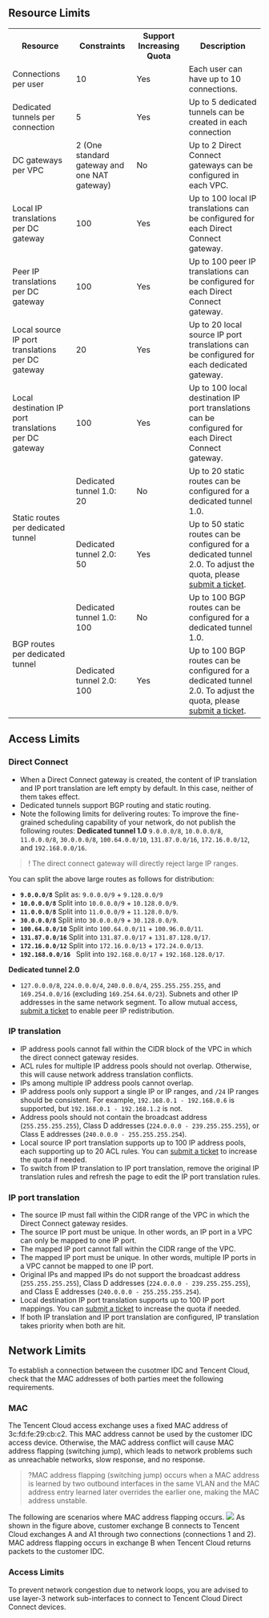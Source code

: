 ## Resource Limits
<table>
<tr>
<th>Resource</th>
<th>Constraints</th>
<th>Support Increasing Quota</th>
<th>Description</th>
</tr>
<tr>
<td>Connections per user</th>
<td>10</th>
<td>Yes</th>
<td>Each user can have up to 10 connections.</th>
</tr>
<tr>
<td>Dedicated tunnels per connection</th>
<td>5</th>
<td>Yes</th>
<td>Up to 5 dedicated tunnels can be created in each connection</th>
</tr>
<tr>
<td>DC gateways per VPC</th>
<td>2 (One standard gateway and one NAT gateway)</th>
<td>No</th>
<td>Up to 2 Direct Connect gateways can be configured in each VPC.</th>
</tr>
<tr>
<td>Local IP translations per DC gateway</th>
<td>100</th>
<td>Yes</th>
<td>Up to 100 local IP translations can be configured for each Direct Connect gateway.</th>
</tr>
<tr>
<td>Peer IP translations per DC gateway</th>
<td>100</th>
<td>Yes</th>
<td>Up to 100 peer IP translations can be configured for each Direct Connect gateway.</th>
</tr>
<tr>
<td>Local source IP port translations per DC gateway</th>
<td>20</th>
<td>Yes</th>
<td>Up to 20 local source IP port translations can be configured for each dedicated gateway.</th>
</tr>
<tr>
<td>Local destination IP port translations per DC gateway</th>
<td>100</th>
<td>Yes</th>
<td>Up to 100 local destination IP port translations can be configured for each Direct Connect gateway.</th>
</tr>
<tr>
<td rowspan="2">Static routes per dedicated tunnel</th>
<td>Dedicated tunnel 1.0: 20</th>
<td>No</th>
<td>Up to 20 static routes can be configured for a dedicated tunnel 1.0.</th>
</tr>
<tr>
<td>Dedicated tunnel 2.0: 50</th>
<td>Yes</th>
<td>Up to 50 static routes can be configured for a dedicated tunnel 2.0. To adjust the quota, please <a href="https://console.cloud.tencent.com/workorder/category">submit a ticket</a>.</th>
</tr>
<tr>
<td rowspan="2">BGP routes per dedicated tunnel</th>
<td>Dedicated tunnel 1.0: 100</th>
<td>No</th>
<td>Up to 100 BGP routes can be configured for a dedicated tunnel 1.0.</th>
</tr>
<tr>
<td>Dedicated tunnel 2.0: 100</th>
<td>Yes </th>
<td>Up to 100 BGP routes can be configured for a dedicated tunnel 2.0. To adjust the quota, please <a href="https://console.cloud.tencent.com/workorder/category">submit a ticket</a>.</th>
</tr>
</table>


## Access Limits

### Direct Connect
- When a Direct Connect gateway is created, the content of IP translation and IP port translation are left empty by default. In this case, neither of them takes effect.
- Dedicated tunnels support BGP routing and static routing.
- Note the following limits for delivering routes:
 To improve the fine-grained scheduling capability of your network, do not publish the following routes:
  **Dedicated tunnel 1.0**
  `9.0.0.0/8`, `10.0.0.0/8`, `11.0.0.0/8`, `30.0.0.0/8`, `100.64.0.0/10`, `131.87.0.0/16`, `172.16.0.0/12`, and `192.168.0.0/16`.
>! The direct connect gateway will directly reject large IP ranges.
>
 You can split the above large routes as follows for distribution:
  - <strong>`9.0.0.0/8`</strong>
Split as: `9.0.0.0/9` + `9.128.0.0/9`
 - <strong>`10.0.0.0/8`</strong>
Split into `10.0.0.0/9` + `10.128.0.0/9`.
 - <strong>`11.0.0.0/8`</strong>
Split into `11.0.0.0/9` + `11.128.0.0/9`.
 - <strong>`30.0.0.0/8`</strong>
Split into `30.0.0.0/9` + `30.128.0.0/9`.
 - <strong>`100.64.0.0/10`</strong>
Split into `100.64.0.0/11` + `100.96.0.0/11`.
 - <strong>`131.87.0.0/16`</strong>
Split into `131.87.0.0/17` + `131.87.128.0/17`.
 - <strong>`172.16.0.0/12`</strong>
Split into `172.16.0.0/13` + `172.24.0.0/13`.
 - <strong>`192.168.0.0/16 `</strong>
Split into `192.168.0.0/17` + `192.168.128.0/17`.

 **Dedicated tunnel 2.0**
 - `127.0.0.0/8`, `224.0.0.0/4`, `240.0.0.0/4`, `255.255.255.255`, and `169.254.0.0/16` (excluding `169.254.64.0/23`).
 Subnets and other IP addresses in the same network segment. To allow mutual access, [submit a ticket](https://console.cloud.tencent.com/workorder/category) to enable peer IP redistribution.



### IP translation
- IP address pools cannot fall within the CIDR block of the VPC in which the direct connect gateway resides.
- ACL rules for multiple IP address pools should not overlap. Otherwise, this will cause network address translation conflicts.
- IPs among multiple IP address pools cannot overlap.
- IP address pools only support a single IP or IP ranges, and `/24` IP ranges should be consistent. For example, `192.168.0.1 - 192.168.0.6` is supported, but `192.168.0.1 - 192.168.1.2` is not.
- Address pools should not contain the broadcast address (`255.255.255.255`), Class D addresses (`224.0.0.0 - 239.255.255.255`), or Class E addresses (`240.0.0.0 - 255.255.255.254`).
- Local source IP port translation supports up to 100 IP address pools, each supporting up to 20 ACL rules. You can [submit a ticket](https://console.cloud.tencent.com/workorder/category) to increase the quota if needed.
- To switch from IP translation to IP port translation, remove the original IP translation rules and refresh the page to edit the IP port translation rules.

### IP port translation
- The source IP must fall within the CIDR range of the VPC in which the Direct Connect gateway resides.
- The source IP port must be unique. In other words, an IP port in a VPC can only be mapped to one IP port.
- The mapped IP port cannot fall within the CIDR range of the VPC.
- The mapped IP port must be unique. In other words, multiple IP ports in a VPC cannot be mapped to one IP port.
- Original IPs and mapped IPs do not support the broadcast address (`255.255.255.255`), Class D addresses (`224.0.0.0 - 239.255.255.255`), and Class E addresses (`240.0.0.0 - 255.255.255.254`).
- Local destination IP port translation supports up to 100 IP port mappings. You can [submit a ticket](https://console.cloud.tencent.com/workorder/category) to increase the quota if needed.
- If both IP translation and IP port translation are configured, IP translation takes priority when both are hit.

## Network Limits
To establish a connection between the cusotmer IDC and Tencent Cloud, check that the MAC addresses of both parties meet the following requirements.

### MAC
The Tencent Cloud access exchange uses a fixed MAC address of 3c:fd:fe:29:cb:c2. This MAC address cannot be used by the customer IDC access device. Otherwise, the MAC address conflict will cause MAC address flapping (switching jump), which leads to network problems such as unreachable networks, slow response, and no response.
>?MAC address flapping (switching jump) occurs when a MAC address is learned by two outbound interfaces in the same VLAN and the MAC address entry learned later overrides the earlier one, making the MAC address unstable.

The following are scenarios where MAC address flapping occurs.
![](https://qcloudimg.tencent-cloud.cn/raw/17260e52033989f2c1dc743dbe2b3382.png)
As shown in the figure above, customer exchange B connects to Tencent Cloud exchanges A and A1 through two connections (connections 1 and 2).
MAC address flapping occurs in exchange B when Tencent Cloud returns packets to the customer IDC.


### Access Limits
To prevent network congestion due to network loops, you are advised to use layer-3 network sub-interfaces to connect to Tencent Cloud Direct Connect devices.
